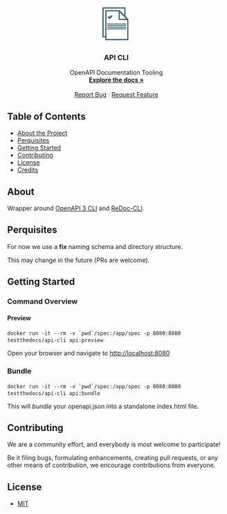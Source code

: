 <!-- PROJECT LOGO -->

<br />
<p align="center">
  <a href="https://github.com/ocular-d/api-cli">
    <img src="docs/assets/ocular-d-logo.png" alt="Logo" width="80" height="80">
  </a>

  <h3 align="center">API CLI</h3>

  <p align="center">
    OpenAPI Documentation Tooling
    <br />
    <a href="https://ocular-d.github.io/api-cli/"><strong>Explore the docs »</strong></a>
    <br />
    <br />
    <a href="https://github.com/ocular-d/api-cli/issues">Report Bug</a>
    ·
    <a href="https://github.com/ocular-d/api-cli/issues">Request Feature</a>
  </p>
</p>

<!-- TABLE OF CONTENTS -->

## Table of Contents

- [About the Project](#about)
- [Perquisites](#perquisites)
- [Getting Started](#getting-started)
- [Contributing](#contributing)
- [License](#license)
- [Credits](#credits)

## About

Wrapper around [OpenAPI 3 CLI](https://github.com/Redocly/openapi-cli) and
[ReDoc-CLI](https://github.com/Redocly/redoc/blob/master/cli/README.md).

## Perquisites

For now we use a **fix** naming schema and directory structure.

This may change in the future (PRs are welcome).

## Getting Started

### Command Overview

#### Preview

```shell
docker run -it --rm -v `pwd`/spec:/app/spec -p 8080:8080 testthedocs/api-cli api:preview
```

Open your browser and navigate to [http://localhost:8080](http://localhost:8080)

### Bundle

```shell
docker run -it --rm -v `pwd`/spec:/app/spec -p 8080:8080 testthedocs/api-cli api:bundle
```

This will *bundle* your openapi.json into a standalone index.html file.

## Contributing

We are a community effort, and everybody is most welcome to participate!

Be it filing bugs, formulating enhancements, creating pull requests, or any other means of contribution, we encourage contributions from everyone.

## License

- [MIT](https://opensource.org/licenses/MIT "Link to MIT license on opensource.org")

